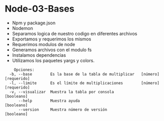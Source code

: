# Node-03-Bases

* Npm y package.json
* Nodemon
* Separamos logica de nuestro codigo en diferentes archivos
* Exportamos y requerimos los mismos
* Requerimos modulos de node
* Generamos archivos con el modulo fs
* Instalamos dependencias
* Utilizamos los paquetes yargs y colors.

```
    Opciones:
  -b, --base        Es la base de la tabla de multiplicar   [número] [requerido]
  -l, --limite      Es el límite de multiplicaciones        [número] [requerido]
  -v, --visualizar  Muestra la tabla por consola                      [booleano]
      --help        Muestra ayuda                                     [booleano]
      --version     Muestra número de versión                         [booleano]
```